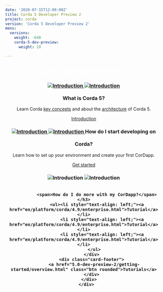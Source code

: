 ```yaml
---
date: '2020-07-15T12:00:00Z'
title: Corda 5 Developer Preview 2
project: corda
version: 'Corda 5 Developer Preview 2'
menu:
  versions:
    weight: -648
    corda-5-dev-preview:
      weight: 10  

---
```

<section class="section" style="text-align:center; color:white; background-image:url('bg-dark.jpg');">
  <h1>
    Corda 5 Developer Preview 2
  </h1>
</section>
<section class="section">
  <div class="row row-cols-1 row-cols-md-2 row-cols-xl-3 g-5">
<!--
  <div class="col">
    <div class="card h-100"  style="text-align: center">
      <div class="card-body">
        <h3 class="card-title">
        <a href="en/get-started.html">
          <img src='{{ "icons/agenda-bookmark.svg" | relURL }}' alt="Get started"  height="48" class="light-only">
          <img src='{{ "icons/agenda-bookmark-white.svg" | relURL }}' alt="Get started"  height="48" class="dark-only">
        </a>
          <span>Title</span></h3>
        <p>.........</a></p>
      </div>
      <div class="card-footer">
        <a href="5.0-dev-preview-2/release-notes/release-notes-c5dp2.html" class="btn rounded">Button text</a>
      </div>
    </div>
  </div>
-->  
<div class="col">
  <div class="card h-100"  style="text-align: center">
    <div class="card-body">
      <h3 class="card-title">
        <a href="en/get-started.html">
          <img src="../../../../../../icons/agenda-bookmark.svg" alt="Introduction"  style="padding-bottom: 20px;" class="light-only">
          <img src="../../../../../../icons/agenda-bookmark-white.svg" alt="Introduction"  style="padding-bottom: 20px;" class="dark-only">
        </a><br>
        <span>What is Corda 5?</span></h3>
      <p>Learn Corda <a href="5.0-dev-preview-2/getting-started/key-concepts.html" class="fw-semibold">key concepts</a> and about the <a href="5.0-dev-preview-2/getting-started/architecture/architecture.html" class="fw-semibold">architecture</a> of Corda 5.</a></p>
    </div>
    <div class="card-footer">
      <a href="5.0-dev-preview-2/introduction.html" class="btn rounded">Introduction</a>
    </div>
  </div>
</div>
      <div class="col">
        <div class="card h-100" style="text-align: center">
          <div class="card-body">
            <h3 class="card-title">
            <a href="en/get-started.html">
              <img src="../../../../../../icons/document.svg" alt="Introduction"  style="padding-bottom: 20px;" class="light-only">
              <img src="../../../../../../icons/document-white.svg" alt="Introduction"  style="padding-bottom: 20px;" class="dark-only">
            </a>
              <span>How do I start developing on Corda?</span></h3>
            <p>Learn how to set up your environment and create your first CorDapp.</p>
          </div>
          <div class="card-footer">
            <a href="5.0-dev-preview-2/getting-started/overview.html" class="btn rounded">Get started</a>
          </div>
        </div>
      </div>
      <div class="col">
        <div class="card h-100" style="text-align: center">
          <div class="card-body">
            <h3 class="card-title">       
                      <img src="../../../../../../icons/bullet-list.svg" alt="Introduction"  style="padding-bottom: 20px;" class="light-only">
                      <img src="../../../../../../icons/bullet-list-white.svg" alt="Introduction"  style="padding-bottom: 20px;" class="dark-only">

              <span>How do I do more with my CorDapp?</span></h3>
              <ul><li style="text-align: left;"><a href="en/platform/corda/4.9/enterprise.html">Tutorial</a></li>
                  <li style="text-align: left;"><a href="en/platform/corda/4.9/enterprise.html">Tutorial</a></li>
                  <li style="text-align: left;"><a href="en/platform/corda/4.9/enterprise.html">Tutorial</a></li>
            </ul>
          </div>
          <div class="card-footer">
            <a href="5.0-dev-preview-2/getting-started/overview.html" class="btn rounded">Tutorials</a>
          </div>
        </div>
      </div>

</section>
